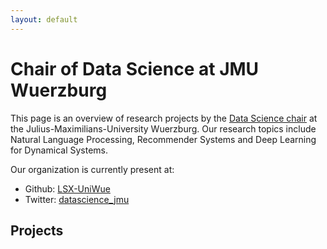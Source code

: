 ```yaml
---
layout: default
---
```


# Chair of Data Science at JMU Wuerzburg

This page is an overview of research projects by the [Data Science chair](https://www.informatik.uni-wuerzburg.de/datascience/home/) at the Julius-Maximilians-University Wuerzburg.
Our research topics include Natural Language Processing, Recommender Systems and Deep Learning for Dynamical Systems.

Our organization is currently present at:
* Github: [LSX-UniWue](https://www.github.com/LSX-UniWue)
* Twitter: [datascience_jmu](https://twitter.com/datascience_jmu)

## Projects

<div id="projects-list"></div>

<script>
  const projects = document.getElementById("projects-list");
  
  let htmlString = "";
  fetch("https://api.github.com/users/LSX-UniWue/repos").then(data => data.json()).then(json => {
    for(let repo of json){
      htmlString += "<h3><a href='" + repo.html_url + "'>" + repo.name + "</a></h3><p>" + repo.description + "</p>";
    }
  
    projects.innerHTML = htmlString;
  });
</script>
